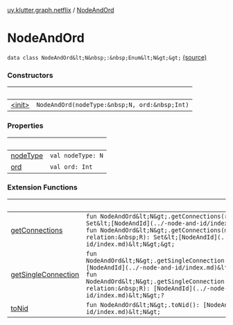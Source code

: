 [uy.klutter.graph.netflix](../index.md) / [NodeAndOrd](.)


# NodeAndOrd
`data class NodeAndOrd&lt;N&nbsp;:&nbsp;Enum&lt;N&gt;&gt;` [(source)](https://github.com/kohesive/klutter/blob/master/netflix-graph-jdk6/src/main/kotlin/uy/klutter/graph/netflix/NetflixGraph.kt#L25)



### Constructors

|&nbsp;|&nbsp;|
|---|---|
| [&lt;init&gt;](-init-.md) | `NodeAndOrd(nodeType:&nbsp;N, ord:&nbsp;Int)` |

### Properties

|&nbsp;|&nbsp;|
|---|---|
| [nodeType](node-type.md) | `val nodeType: N` |
| [ord](ord.md) | `val ord: Int` |

### Extension Functions

|&nbsp;|&nbsp;|
|---|---|
| [getConnections](../../uy.klutter.graph.netflix.internal/-read-only-graph/get-connections.md) | `fun NodeAndOrd&lt;N&gt;.getConnections(relation:&nbsp;R): Set&lt;[NodeAndId](../-node-and-id/index.md)&lt;N&gt;&gt;`<br/>`fun NodeAndOrd&lt;N&gt;.getConnections(model:&nbsp;String, relation:&nbsp;R): Set&lt;[NodeAndId](../-node-and-id/index.md)&lt;N&gt;&gt;` |
| [getSingleConnection](../../uy.klutter.graph.netflix.internal/-read-only-graph/get-single-connection.md) | `fun NodeAndOrd&lt;N&gt;.getSingleConnection(relation:&nbsp;R): [NodeAndId](../-node-and-id/index.md)&lt;N&gt;?`<br/>`fun NodeAndOrd&lt;N&gt;.getSingleConnection(model:&nbsp;String, relation:&nbsp;R): [NodeAndId](../-node-and-id/index.md)&lt;N&gt;?` |
| [toNid](../../uy.klutter.graph.netflix.internal/-graph-ordinal-container/to-nid.md) | `fun NodeAndOrd&lt;N&gt;.toNid(): [NodeAndId](../-node-and-id/index.md)&lt;N&gt;` |
